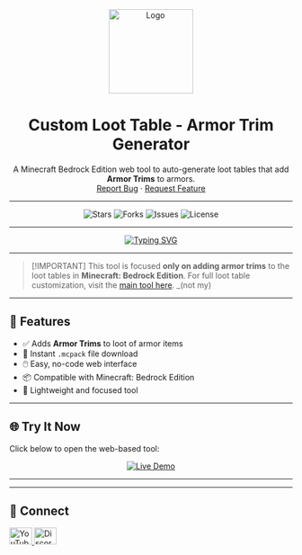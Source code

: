 
<div align="center">
  <a href="https://unknownminecraft.github.io/Custom-Loot-Table-MCBE/#">
    <img src="https://raw.githubusercontent.com/unknownminecraft/-WebTool-Custom-Recipe-Maker-/main/.github/images/logo.png" alt="Logo" width="150" height="150">
  </a>
  <h1 align="center">Custom Loot Table - Armor Trim Generator</h1>
  <p align="center">
    A Minecraft Bedrock Edition web tool to auto-generate loot tables that add <strong>Armor Trims</strong> to armors.
    <br />
    <a href="https://github.com/unknownminecraft/-WebTool-Custom-Recipe-Maker-/issues">Report Bug</a>
    ·
    <a href="https://github.com/unknownminecraft/-WebTool-Custom-Recipe-Maker-/issues">Request Feature</a>
  </p>
</div>

---

<div align="center">
  <img src="https://img.shields.io/github/stars/unknownminecraft/-WebTool-Custom-Recipe-Maker-?style=for-the-badge" alt="Stars">
  <img src="https://img.shields.io/github/forks/unknownminecraft/-WebTool-Custom-Recipe-Maker-?style=for-the-badge" alt="Forks">
  <img src="https://img.shields.io/github/issues/unknownminecraft/-WebTool-Custom-Recipe-Maker-?style=for-the-badge" alt="Issues">
  <img src="https://img.shields.io/github/license/unknownminecraft/-WebTool-Custom-Recipe-Maker-?style=for-the-badge" alt="License">
</div>

---

<div align="center">
  <a href="https://github.com/ashutosh00710/github-readme-typing-svg">
    <img src="https://readme-typing-svg.herokuapp.com?font=Fira+Code&size=25&pause=1000&color=3393FF&center=true&vCenter=true&width=435&lines=Generate+Armor+Trim+Loot;Bedrock+Loot+Editor;Web+Based+Custom+Loot+Tool" alt="Typing SVG" />
  </a>
</div>

---

> \[!IMPORTANT]
> This tool is focused **only on adding armor trims** to the loot tables in **Minecraft: Bedrock Edition**.
> For full loot table customization, visit the [main tool here](https://bedrock-oss.github.io/bedrock-loot-gen/#). _(not my)

---

## 🔧 Features

* ✅ Adds **Armor Trims** to loot of armor items
* 💾 Instant `.mcpack` file download
* 🖱️ Easy, no-code web interface
* 📦 Compatible with Minecraft: Bedrock Edition
* 🔗 Lightweight and focused tool

---

## 🌐 Try It Now

Click below to open the web-based tool:

<p align="center">
  <a href="https://unknownminecraft.github.io/Custom-Loot-Table-MCBE/#">
    <img src="https://img.shields.io/badge/Open%20Tool-Click%20Here!-brightgreen?style=for-the-badge&logo=rocket" alt="Live Demo">
  </a>
</p>

---

---

## 👋 Connect

<a href="https://youtube.com/@decodingmnetwork?si=9pYyn09UfTfrG7oT" target="blank">
  <img src="https://raw.githubusercontent.com/rahuldkjain/github-profile-readme-generator/master/src/images/icons/Social/youtube.svg" alt="YouTube Channel" height="30" width="40" />
</a>
<a href="https://discord.gg/jx4p9x9fQv" target="blank">
  <img src="https://raw.githubusercontent.com/rahuldkjain/github-profile-readme-generator/master/src/images/icons/Social/discord.svg" alt="Discord Server" height="30" width="40" />
</a>
